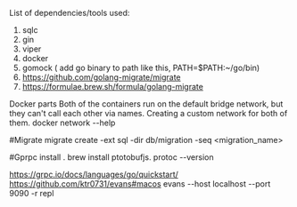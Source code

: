 List of dependencies/tools used:

1) sqlc
2) gin
3) viper
4) docker
5) gomock ( add go binary to path like this, PATH=$PATH:~/go/bin)
6) https://github.com/golang-migrate/migrate
7) https://formulae.brew.sh/formula/golang-migrate


Docker parts
Both of the containers run on the default bridge network, but they can't call each other via names.
Creating a custom network for both of them. docker network --help


#Migrate
migrate create -ext sql -dir db/migration -seq <migration_name>

#Gprpc
install . brew install ptotobufjs. protoc --version
<!-- Testing purposes -->
https://grpc.io/docs/languages/go/quickstart/
https://github.com/ktr0731/evans#macos
evans --host localhost --port 9090 -r repl